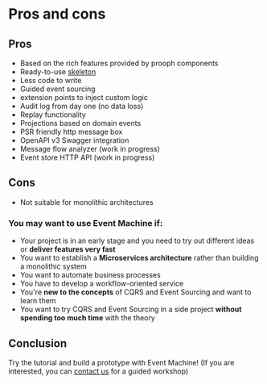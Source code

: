 # Pros and cons

## Pros

- Based on the rich features provided by prooph components
- Ready-to-use [skeleton](https://github.com/proophsoftware/event-machine-skeleton)
- Less code to write
- Guided event sourcing
- extension points to inject custom logic
- Audit log from day one (no data loss)
- Replay functionality
- Projections based on domain events
- PSR friendly http message box
- OpenAPI v3 Swagger integration
- Message flow analyzer (work in progress)
- Event store HTTP API (work in progress)

## Cons

- Not suitable for monolithic architectures

### You may want to use Event Machine if:

- Your project is in an early stage and you need to try out different ideas or **deliver features very fast**
- You want to establish a **Microservices architecture** rather than building a monolithic system
- You want to automate business processes
- You have to develop a workflow-oriented service
- You're **new to the concepts** of CQRS and Event Sourcing and want to learn them
- You want to try CQRS and Event Sourcing in a side project **without spending too much time** with the theory

## Conclusion

Try the tutorial and build a prototype with Event Machine!
(If you are interested, you can [contact us](http://getprooph.org/#get-in-touch) for a guided workshop)


